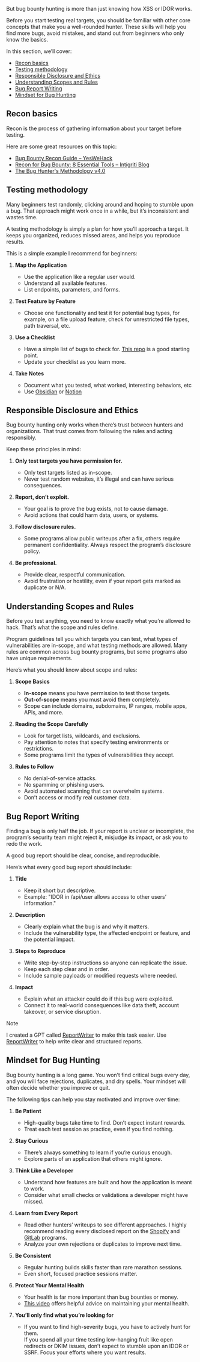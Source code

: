 But bug bounty hunting is more than just knowing how XSS or IDOR works.

Before you start testing real targets, you should be familiar with other core concepts that make you a well-rounded hunter. These skills will help you find more bugs, avoid mistakes, and stand out from beginners who only know the basics.

In this section, we’ll cover:


- [Recon basics](#recon-basics)
- [Testing methodology](#testing-methodology)  
- [Responsible Disclosure and Ethics](#responsible-disclosure-and-ethics)
- [Understanding Scopes and Rules](#understanding-scopes-and-rules)
- [Bug Report Writing](#bug-report-writing)
- [Mindset for Bug Hunting](#mindset-for-bug-hunting)


## Recon basics

Recon is the process of gathering information about your target before testing.

Here are some great resources on this topic:
- [Bug Bounty Recon Guide – YesWeHack](https://www.yeswehack.com/learn-bug-bounty/recon-series-recap-reconnaissance-footprinting)
- [Recon for Bug Bounty: 8 Essential Tools – Intigriti Blog](https://www.intigriti.com/researchers/blog/hacking-tools/recon-for-bug-bounty-8-essential-tools-for-performing-effective-reconnaissance)
- [The Bug Hunter's Methodology v4.0](https://www.youtube.com/watch?v=p4JgIu1mceI)



## Testing methodology


Many beginners test randomly, clicking around and hoping to stumble upon a bug. That approach might work once in a while, but it’s inconsistent and wastes time.

A testing methodology is simply a plan for how you’ll approach a target. It keeps you organized, reduces missed areas, and helps you reproduce results.

This is a simple example I recommend for beginners:

1. **Map the Application**
   - Use the application like a regular user would.
   - Understand all available features.
   - List endpoints, parameters, and forms.


2. **Test Feature by Feature**
   - Choose one functionality and test it for potential bug types, for example, on a file upload feature, check for unrestricted file types, path traversal, etc.

3. **Use a Checklist**
   - Have a simple list of bugs to check for. [This repo](https://github.com/Az0x7/vulnerability-Checklist?tab=readme-ov-file) is a good starting point.
   - Update your checklist as you learn more.

4. **Take Notes**
   - Document what you tested, what worked, interesting behaviors, etc
   - Use [Obsidian](https://obsidian.md/) or [Notion](https://www.notion.com/)



## Responsible Disclosure and Ethics

Bug bounty hunting only works when there’s trust between hunters and organizations. That trust comes from following the rules and acting responsibly.

Keep these principles in mind:

1. **Only test targets you have permission for.**  
   - Only test targets listed as in-scope.
   - Never test random websites, it’s illegal and can have serious consequences.

2. **Report, don’t exploit.**  
   - Your goal is to prove the bug exists, not to cause damage.  
   - Avoid actions that could harm data, users, or systems.

3. **Follow disclosure rules.**  
   - Some programs allow public writeups after a fix, others require permanent confidentiality.  Always respect the program’s disclosure policy.

4. **Be professional.**  
   - Provide clear, respectful communication.  
   - Avoid frustration or hostility, even if your report gets marked as duplicate or N/A.


## Understanding Scopes and Rules

Before you test anything, you need to know exactly what you’re allowed to hack. That’s what the scope and rules define.

Program guidelines tell you which targets you can test, what types of vulnerabilities are in-scope, and what testing methods are allowed. Many rules are common across bug bounty programs, but some programs also have unique requirements.

Here’s what you should know about scope and rules:

1. **Scope Basics**
   - **In-scope** means you have permission to test those targets.  
   - **Out-of-scope** means you must avoid them completely.  
   - Scope can include domains, subdomains, IP ranges, mobile apps, APIs, and more.  

2. **Reading the Scope Carefully**
   - Look for target lists, wildcards, and exclusions.  
   - Pay attention to notes that specify testing environments or restrictions.  
   - Some programs limit the types of vulnerabilities they accept.  

3. **Rules to Follow**
   - No denial-of-service attacks.  
   - No spamming or phishing users.  
   - Avoid automated scanning that can overwhelm systems.  
   - Don’t access or modify real customer data.  





## Bug Report Writing

Finding a bug is only half the job. If your report is unclear or incomplete, the program’s security team might reject it, misjudge its impact, or ask you to redo the work.

A good bug report should be clear, concise, and reproducible.

Here’s what every good bug report should include:

1. **Title**
   - Keep it short but descriptive.  
   - Example: "IDOR in /api/user allows access to other users’ information."

2. **Description**
   - Clearly explain what the bug is and why it matters.  
   - Include the vulnerability type, the affected endpoint or feature, and the potential impact.

3. **Steps to Reproduce**
   - Write step-by-step instructions so anyone can replicate the issue.  
   - Keep each step clear and in order.  
   - Include sample payloads or modified requests where needed.

4. **Impact**
   - Explain what an attacker could do if this bug were exploited.  
   - Connect it to real-world consequences like data theft, account takeover, or service disruption.

>[!Note] 
>I created a GPT called [ReportWriter](https://chatgpt.com/g/g-67adbeb78b588191aeadae88489173d9-report-writer) to make this task easier. Use [ReportWriter](https://chatgpt.com/g/g-67adbeb78b588191aeadae88489173d9-report-writer) to help write clear and structured reports.



## Mindset for Bug Hunting

Bug bounty hunting is a long game. You won’t find critical bugs every day, and you will face rejections, duplicates, and dry spells. Your mindset will often decide whether you improve or quit.

The following tips can help you stay motivated and improve over time:

1. **Be Patient**
   - High-quality bugs take time to find. Don’t expect instant rewards.  
   - Treat each test session as practice, even if you find nothing.

2. **Stay Curious**
   - There’s always something to learn if you’re curious enough.  
   - Explore parts of an application that others might ignore.

3. **Think Like a Developer**
   - Understand how features are built and how the application is meant to work.  
   - Consider what small checks or validations a developer might have missed.


4. **Learn from Every Report**
   - Read other hunters’ writeups to see different approaches. I highly recommend reading every disclosed report on the [Shopify](https://hackerone.com/shopify) and [GitLab](https://hackerone.com/gitlab) programs.
   - Analyze your own rejections or duplicates to improve next time.

5. **Be Consistent**
   - Regular hunting builds skills faster than rare marathon sessions.  
   - Even short, focused practice sessions matter.

6. **Protect Your Mental Health**
   - Your health is far more important than bug bounties or money.  
   - [This video](https://www.youtube.com/watch?v=raH7tRy8M7g) offers helpful advice on maintaining your mental health.

7. **You’ll only find what you’re looking for**  
   - If you want to find high-severity bugs, you have to actively hunt for them.  
     If you spend all your time testing low-hanging fruit like open redirects or DKIM issues, don’t expect to stumble upon an IDOR or SSRF. Focus your efforts where you want results.
